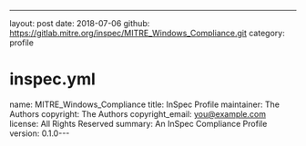 ---
layout: post
date: 2018-07-06
github: https://gitlab.mitre.org/inspec/MITRE_Windows_Compliance.git
category: profile


# inspec.yml
name: MITRE_Windows_Compliance
title: InSpec Profile
maintainer: The Authors
copyright: The Authors
copyright_email: you@example.com
license: All Rights Reserved
summary: An InSpec Compliance Profile
version: 0.1.0---

